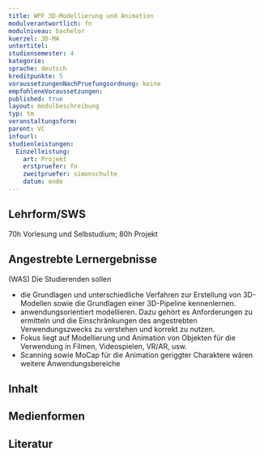 ```yaml
---
title: WPF 3D-Modellierung und Animation
modulverantwortlich: fn
modulniveau: bachelor
kuerzel: 3D-MA
untertitel:
studiensemester: 4
kategorie:
sprache: deutsch
kreditpunkte: 5
voraussetzungenNachPruefungsordnung: keine
empfohleneVoraussetzungen: 
published: true
layout: modulbeschreibung
typ: tm
veranstaltungsform: 
parent: VC 
infourl: 
studienleistungen:
  Einzelleistung:
    art: Projekt
    erstpruefer: fn
    zweitpruefer: simonschulte
    datum: ende
---
```


## Lehrform/SWS
70h Vorlesung und Selbstudium; 80h Projekt

## Angestrebte Lernergebnisse
(WAS) Die Studierenden sollen
* die Grundlagen und unterschiedliche Verfahren zur Erstellung von 3D-Modellen sowie die Grundlagen einer 3D-Pipeline kennenlernen.
* anwendungsorientiert modellieren. Dazu gehört es Anforderungen zu ermitteln und die Einschränkungen des angestrebten Verwendungszwecks zu verstehen und korrekt zu nutzen. 
* Fokus liegt auf Modellierung und Animation von Objekten für die Verwendung in Filmen, Videospielen, VR/AR, usw. 
* Scanning sowie MoCap für die Animation geriggter Charaktere wären weitere Anwendungsbereiche

## Inhalt


## Medienformen


## Literatur
